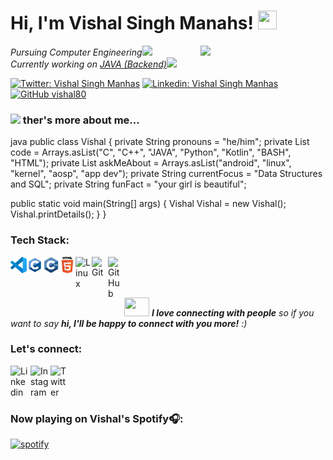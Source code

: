 <h1> Hi, I'm Vishal Singh Manahs! <img src="https://media.giphy.com/media/UQJlZ2OcaCA2RLfGiZ/giphy.gif" width="30" height="30"></h1>
<img align='right' src="https://media.giphy.com/media/Tgmo1j3zfzQFVzU8Qz/giphy.gif" width="200">
<p><em>Pursuing Computer Engineering<img src="https://media.giphy.com/media/fYSnHlufseco8Fh93Z/giphy.gif" width="30"></br>Currently working on <a href="https://www.java.com/en/download/help/whatis_java.html">JAVA (Backend)</a><img src="https://media.giphy.com/media/WUlplcMpOCEmTGBtBW/giphy.gif" width="30"> 
</em></p>

[![Twitter: Vishal Singh Manhas](https://img.shields.io/twitter/follow/VishalManh9770?style=social)](https://x.com/VishalManh9770)
[![Linkedin: Vishal Singh Manhas](https://img.shields.io/badge/-VishalSinghManhas-blue?style=flat-square&logo=Linkedin&logoColor=white&link=https://www.linkedin.com/in/vishal-manhas-605523254/)](https://www.linkedin.com/in/vishal-manhas-605523254/)
[![GitHub vishal80](https://img.shields.io/github/followers/vishal180?label=follow&style=social)](https://github.com/vishal20041000)

### <img src="https://media.giphy.com/media/VgCDAzcKvsR6OM0uWg/giphy.gif" width="50"> ther's more about me...  

java
public class Vishal {
    private String pronouns = "he/him";
    private List<String> code = Arrays.asList("C", "C++", "JAVA", "Python", "Kotlin", "BASH", "HTML");
    private List<String> askMeAbout = Arrays.asList("android", "linux", "kernel", "aosp", "app dev");
    private String currentFocus = "Data Structures and SQL";
    private String funFact = "your girl is beautiful";

public static void main(String[] args) {
        Vishal Vishal = new Vishal();
        Vishal.printDetails();
   }
}


### Tech Stack:

[<img align="left" alt="Visual Studio Code" width="26px" src="https://raw.githubusercontent.com/github/explore/80688e429a7d4ef2fca1e82350fe8e3517d3494d/topics/visual-studio-code/visual-studio-code.png" />][web]
[<img align="left" alt="C" width="26px" src="https://raw.githubusercontent.com/github/explore/f3e22f0dca2be955676bc70d6214b95b13354ee8/topics/c/c.png" />][web]
[<img align="left" alt="C++" width="26px" src="https://raw.githubusercontent.com/github/explore/180320cffc25f4ed1bbdfd33d4db3a66eeeeb358/topics/cpp/cpp.png" />][web]
[<img align="left" alt="HTML5" width="26px" src="https://raw.githubusercontent.com/github/explore/80688e429a7d4ef2fca1e82350fe8e3517d3494d/topics/html/html.png" />][web]
[<img align="left" alt="Linux" width="26px" src="https://cdn-icons-png.flaticon.com/512/226/226772.png" />][web]
[<img align="left" alt="Git" width="26px" src="https://git-scm.com/images/logos/downloads/Git-Icon-1788C.png" />][web]
[<img align="left" alt="GitHub" width="26px" src="https://cdn-icons-png.flaticon.com/512/179/179323.png" />][web]


</br>
</br>
</br>

<img src="https://media.giphy.com/media/LnQjpWaON8nhr21vNW/giphy.gif" width="40" height="30"> <em><b>I love connecting with people</b> so if you want to say <b>hi, I'll be happy to connect with you more!</b> :)</em>


### Let's connect:

[<img align="left" alt="Linkedin" width="32" src="https://cdn-icons-png.flaticon.com/512/145/145807.png" />][linkedin]
[<img align="left" alt="Instagram" width="32" src="https://cdn-icons-png.flaticon.com/512/2111/2111463.png" />][instagram]
[<img align="left" alt="Twitter" width="32" src="https://cdn-icons-png.flaticon.com/512/733/733579.png" />][twitter]

</br>
</br>
</br>

</b></b></b></b>


###  Now playing on Vishal's Spotify🎧: 

[![spotify](https://spotify-github-profile.vercel.app/api/view?uid=31ypep7c3x36fli4ppakqaemjv3e&cover_image=true&theme=default&show_offline=false&background_color=121212&interchange=false)](https://github.com/kittinan/spotify-github-profile)

[web]: https://github.com/kapirath28
[instagram]:https://www.instagram.com/vishal_manhas?igsh=cmRlZWw4cjI0dXU=
[linkedin]: (https://www.linkedin.com/in/vishal-manhas-605523254/)
[twitter]: https://x.com/VishalManh9770
